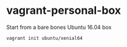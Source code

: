 # vagrant-personal-box

Start from a bare bones Ubuntu 16.04 box

``` bash
vagrant init ubuntu/xenial64
```
